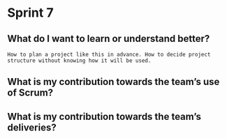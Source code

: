 # Sprint 7

## What do I want to learn or understand better?

    How to plan a project like this in advance. How to decide project structure without knowing how it will be used.

## What is my contribution towards the team’s use of Scrum?

    

## What is my contribution towards the team’s deliveries?


